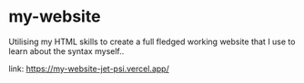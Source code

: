 # my-website
Utilising my HTML skills to create a full fledged working website that I use to learn about the syntax myself..

link: https://my-website-jet-psi.vercel.app/
